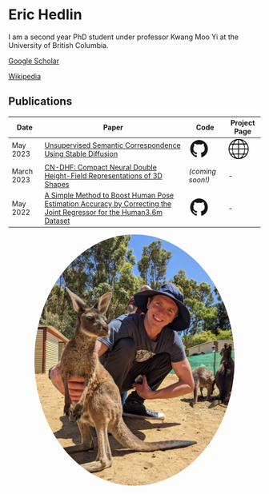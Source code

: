 # Eric Hedlin

I am a second year PhD student under professor Kwang Moo Yi at the University of British Columbia. 

[Google Scholar](https://scholar.google.ca/citations?hl=en&user=x6t__GoAAAAJ)

[Wikipedia](https://en.wikipedia.org/wiki/Eric_Hedlin)

## Publications

| Date | Paper | Code | Project Page |
| ---- | ----- | ---- | ------------ |
| May 2023 | [Unsupervised Semantic Correspondence Using Stable Diffusion](https://arxiv.org/abs/2305.15581) | [<img src="octocat.png" width="40">](https://github.com/ubc-vision/LDM_correspondences) | [<img src="globe_2.png" width="40">](https://ubc-vision.github.io/LDM_correspondences/) |
| March 2023 | [CN-DHF: Compact Neural Double Height-Field Representations of 3D Shapes](https://arxiv.org/abs/2304.13141) | *(coming soon!)* | - |
| May 2022 | [A Simple Method to Boost Human Pose Estimation Accuracy by Correcting the Joint Regressor for the Human3.6m Dataset](https://arxiv.org/abs/2205.00076) | [<img src="octocat.png" width="40">](https://github.com/ubc-vision/joint-regressor-refinement) | - |



<center>
  <img src="eric_hedlin.jpeg" width="400" style="object-fit: cover; object-position: center; border-radius: 50%;">
</center>
